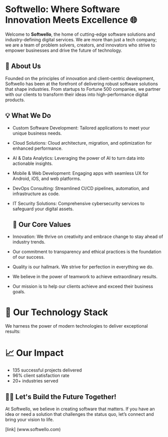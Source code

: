 
 # Softwello: Where Software Innovation Meets Excellence 🌐
   <p>Welcome to <strong>Softwello</strong>, the home of cutting-edge software solutions and industry-defining digital services. We are more than just a tech company; we are a team of problem solvers, creators, and innovators who strive to empower businesses and drive the future of technology.</p>

   <h2>📜 About Us</h2>
    <p>Founded on the principles of innovation and client-centric development, Softwello has been at the forefront of delivering robust software solutions that shape industries. From startups to Fortune 500 companies, we partner with our clients to transform their ideas into high-performance digital products.</p>

   <h2>💡 What We Do</h2>
  
- Custom Software Development:</strong> Tailored applications to meet your unique business needs.
- Cloud Solutions:</strong> Cloud architecture, migration, and optimization for enhanced performance.
- AI & Data Analytics:</strong> Leveraging the power of AI to turn data into actionable insights.
- Mobile & Web Development:</strong> Engaging apps with seamless UX for Android, iOS, and web platforms.
- DevOps Consulting:</strong> Streamlined CI/CD pipelines, automation, and infrastructure as code.
- IT Security Solutions:</strong> Comprehensive cybersecurity services to safeguard your digital assets.


    <h2>🌟 Our Core Values</h2>
- Innovation:</strong> We thrive on creativity and embrace change to stay ahead of industry trends.
- Our commitment to transparency and ethical practices is the foundation of our success.
- Quality is our hallmark. We strive for perfection in everything we do.
- We believe in the power of teamwork to achieve extraordinary results.
- Our mission is to help our clients achieve and exceed their business goals.
# 🚀 Our Technology Stack 
 <p>We harness the power of modern technologies to deliver exceptional results:</p>
    
       
# 📈 Our Impact</h2>
  - 135 successful projects delivered
  - 96% client satisfaction rate
  -  20+ industries served
  
 <h2>👨‍💻 Let's Build the Future Together!</h2>
    <p>At Softwello, we believe in creating software that matters. If you have an idea or need a solution that challenges the status quo, let’s connect and bring your vision to life.</p>
[link] (www.softwello.com)
